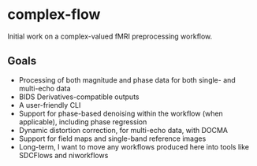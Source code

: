 # complex-flow
Initial work on a complex-valued fMRI preprocessing workflow.

## Goals

- Processing of both magnitude and phase data for both single- and multi-echo data
- BIDS Derivatives-compatible outputs
- A user-friendly CLI
- Support for phase-based denoising within the workflow (when applicable), including phase regression
- Dynamic distortion correction, for multi-echo data, with DOCMA
- Support for field maps and single-band reference images
- Long-term, I want to move any workflows produced here into tools like SDCFlows and niworkflows
